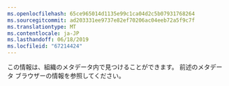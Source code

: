 ```yaml
---
ms.openlocfilehash: 65ce965014d1135e99c1ca04d2c5b07931768264
ms.sourcegitcommit: ad203331ee9737e82ef70206ac04eeb72a5f9c7f
ms.translationtype: MT
ms.contentlocale: ja-JP
ms.lasthandoff: 06/18/2019
ms.locfileid: "67214424"
---
```

この情報は、組織のメタデータ内で見つけることができます。 前述のメタデータ ブラウザーの情報を参照してください。